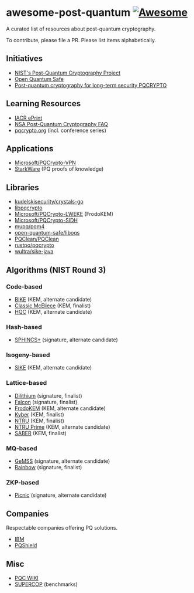 # awesome-post-quantum [![Awesome](https://cdn.rawgit.com/sindresorhus/awesome/d7305f38d29fed78fa85652e3a63e154dd8e8829/media/badge.svg)](https://github.com/sindresorhus/awesome)

A curated list of resources about post-quantum cryptography.

To contribute, please file a PR. Please list items alphabetically.

## Initiatives

* [NIST's Post-Quantum Cryptography
  Project](https://csrc.nist.gov/projects/post-quantum-cryptography/post-quantum-cryptography-standardization)
* [Open Quantum Safe](https://openquantumsafe.org/)
* [Post-quantum cryptography for long-term security PQCRYPTO](http://pqcrypto.eu.org/)

## Learning Resources

* [IACR ePrint](https://www.google.com/search?q=site%3Aeprint.iacr.org+%22post-quantum%22)
* [NSA Post-Quantum Cryptography FAQ](https://media.defense.gov/2021/Aug/04/2002821837/-1/-1/1/Quantum_FAQs_20210804.PDF)
* [pqcrypto.org](https://pqcrypto.org/) (incl. conference series)

## Applications

* [Microsoft/PQCrypto-VPN](https://github.com/Microsoft/PQCrypto-VPN)
* [StarkWare](https://starkware.co/) (PQ proofs of knowledge)

## Libraries

* [kudelskisecurity/crystals-go](https://github.com/kudelskisecurity/crystals-go)
* [libpqcrypto](https://libpqcrypto.org/)
* [Microsoft/PQCrypto-LWEKE](https://github.com/Microsoft/PQCrypto-LWEKE) (FrodoKEM)
* [Microsoft/PQCrypto-SIDH](https://github.com/Microsoft/PQCrypto-SIDH)
* [mupq/pqm4](https://github.com/mupq/pqm4)
* [open-quantum-safe/liboqs](https://github.com/open-quantum-safe/liboqs)
* [PQClean/PQClean](https://github.com/PQClean/PQClean)
* [rustpq/pqcrypto](https://github.com/rustpq/pqcrypto)
* [wultra/sike-java](https://github.com/wultra/sike-java)

## Algorithms (NIST Round 3)

### Code-based

* [BIKE](https://www.esat.kuleuven.be/cosic/pqcrypto/saber/) (KEM, alternate candidate)
* [Classic McEliece](https://classic.mceliece.org/) (KEM, finalist)
* [HQC](https://www.pqc-hqc.org/) (KEM, alternate candidate)

### Hash-based

* [SPHINCS+](https://sphincs.org/) (signature, alternate candidate)

### Isogeny-based

* [SIKE](https://sike.org/) (KEM, alternate candidate)

### Lattice-based

* [Dilithium](https://pq-crystals.org/dilithium/) (signature, finalist)
* [Falcon](https://falcon-sign.info/) (signature, finalist)
* [FrodoKEM](http://frodokem.org/) (KEM, alternate candidate)
* [Kyber](https://pq-crystals.org/kyber) (KEM, finalist)
* [NTRU](https://ntru.org/) (KEM, finalist)
* [NTRU Prime](https://ntruprime.cr.yp.to/) (KEM, alternate candidate)
* [SABER](https://www.esat.kuleuven.be/cosic/pqcrypto/saber/) (KEM, finalist)

### MQ-based

* [GeMSS](https://www-polsys.lip6.fr/Links/NIST/GeMSS.html) (signature,
  alternate candidate)
* [Rainbow](https://www.pqcrainbow.org/) (signature, finalist)

### ZKP-based

* [Picnic](https://microsoft.github.io/Picnic/) (signature, alternate
  candidate)


## Companies

Respectable companies offering PQ solutions.

* [IBM](https://www.zurich.ibm.com/securityprivacy/quantumsafecryptography.html)
* [PQShield](https://pqshield.com/)

## Misc

* [PQC WIKI](https://pqc-wiki.fau.edu/w/Special:DatabaseHome)
* [SUPERCOP](https://bench.cr.yp.to/results-kem.html) (benchmarks)
